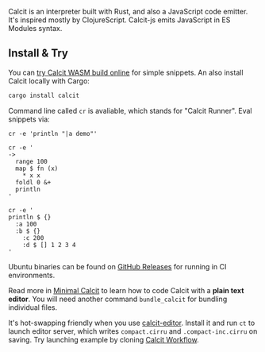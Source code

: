 Calcit is an interpreter built with Rust, and also a JavaScript code emitter. It's inspired mostly by ClojureScript. Calcit-js emits JavaScript in ES Modules syntax.

## Install & Try

You can [try Calcit WASM build online](http://repo.calcit-lang.org/calcit-wasm-play/) for simple snippets. An also install Calcit locally with Cargo:

```bash
cargo install calcit
```

Command line called `cr` is avaliable, which stands for "Calcit Runner". Eval snippets via:

```
cr -e 'println "|a demo"'
```

```
cr -e '
->
  range 100
  map $ fn (x)
    * x x
  foldl 0 &+
  println
'
```

```
cr -e '
println $ {}
  :a 100
  :b $ {}
    :c 200
    :d $ [] 1 2 3 4
'
```

Ubuntu binaries can be found on [GitHub Releases](https://github.com/calcit-lang/calcit/releases) for running in CI environments.

Read more in [Minimal Calcit](https://github.com/calcit-lang/minimal-calcit/blob/main/README.md) to learn how to code Calcit with a **plain text editor**. You will need another command `bundle_calcit` for bundling individual files.

It's hot-swapping friendly when you use [calcit-editor](https://github.com/calcit-lang/editor). Install it and run `ct` to launch editor server, which writes `compact.cirru` and `.compact-inc.cirru` on saving. Try launching example by cloning [Calcit Workflow](https://github.com/calcit-lang/calcit-workflow).

